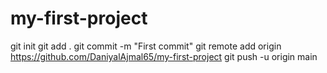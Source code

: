 # my-first-project
git init
git add .
git commit -m "First commit"
git remote add origin https://github.com/DaniyalAjmal65/my-first-project
git push -u origin main
